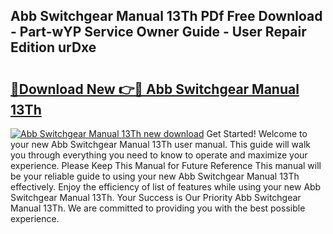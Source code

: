 ## Abb Switchgear Manual 13Th PDf Free Download - Part-wYP Service Owner Guide - User Repair Edition urDxe

# <h2><a href="http://bc99595.oget.top/?id=Abb+Switchgear+Manual+13Th">🔗Download New 👉🔴 Abb Switchgear Manual 13Th</a></h2>

[![Abb Switchgear Manual 13Th new download](https://i.imgur.com/5g1atiW.png)](http://bc99595.oget.top/?id=Abb+Switchgear+Manual+13Th)
Get Started! Welcome to your new Abb Switchgear Manual 13Th user manual. This guide will walk you through everything you need to know to operate and maximize your experience. Please Keep This Manual for Future Reference This manual will be your reliable guide to using your new Abb Switchgear Manual 13Th effectively. Enjoy the efficiency of list of features while using your new Abb Switchgear Manual 13Th. Your Success is Our Priority Abb Switchgear Manual 13Th. We are committed to providing you with the best possible experience.
